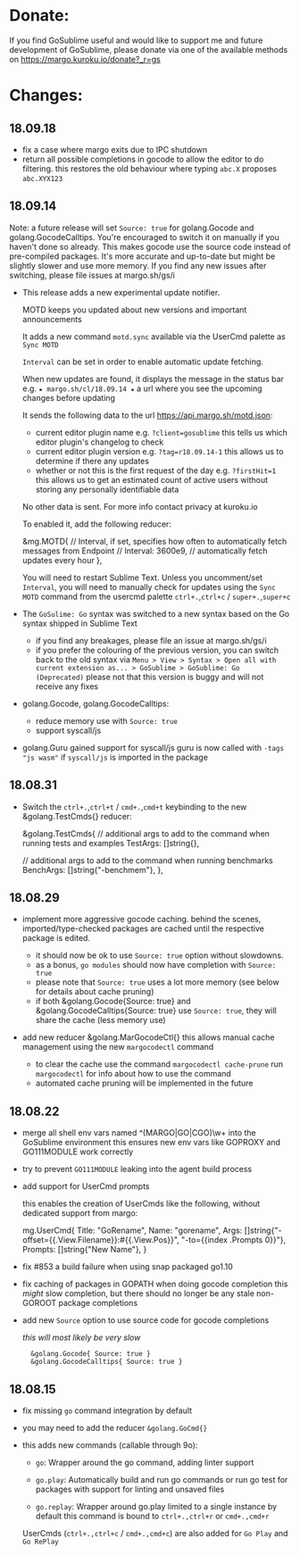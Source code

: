 


# Donate:

If you find GoSublime useful and would like to support me and future development of GoSublime,
please donate via one of the available methods on https://margo.kuroku.io/donate?_r=gs




# Changes:

## 18.09.18

* fix a case where margo exits due to IPC shutdown
* return all possible completions in gocode to allow the editor to do filtering.
  this restores the old behaviour where typing `abc.X` proposes `abc.XYX123`


## 18.09.14

Note: a future release will set `Source: true` for golang.Gocode and golang.GocodeCalltips.
You're encouraged to switch it on manually if you haven't done so already.
This makes gocode use the source code instead of pre-compiled packages.
It's more accurate and up-to-date but might be slightly slower and use more memory.
If you find any new issues after switching, please file issues at margo.sh/gs/i


* This release adds a new experimental update notifier.

  MOTD keeps you updated about new versions and important announcements

  It adds a new command `motd.sync` available via the UserCmd palette as `Sync MOTD`

  `Interval` can be set in order to enable automatic update fetching.

  When new updates are found, it displays the message in the status bar
  e.g. `★ margo.sh/cl/18.09.14 ★` a url where you see the upcoming changes before updating

  It sends the following data to the url https://api.margo.sh/motd.json:
  * current editor plugin name e.g. `?client=gosublime`
    this tells us which editor plugin's changelog to check
  * current editor plugin version e.g. `?tag=r18.09.14-1`
    this allows us to determine if there any updates
  * whether or not this is the first request of the day e.g. `?firstHit=1`
    this allows us to get an estimated count of active users without storing
    any personally identifiable data

  No other data is sent. For more info contact privacy at kuroku.io

  To enabled it, add the following reducer:

    &mg.MOTD{
      // Interval, if set, specifies how often to automatically fetch messages from Endpoint
      // Interval: 3600e9, // automatically fetch updates every hour
    },

  You will need to restart Sublime Text.
  Unless you uncomment/set `Interval`, you will need to manually check for updates
  using the `Sync MOTD` command from the usercmd palette
  `ctrl+.`,`ctrl+c` / `super+.`,`super+c`


* The `GoSulime: Go` syntax was switched to a new syntax based on the Go syntax shipped in Sublime Text
  * if you find any breakages, please file an issue at margo.sh/gs/i
  * if you prefer the colouring of the previous version, you can switch back to the old syntax
    via `Menu > View > Syntax > Open all with current extension as... > GoSublime > GoSublime: Go (Deprecated)`
    please not that this version is buggy and will not receive any fixes


* golang.Gocode, golang.GocodeCalltips:
  * reduce memory use with `Source: true`
  * support syscall/js


* golang.Guru gained support for syscall/js
    guru is now called with `-tags "js wasm"` if `syscall/js` is imported in the package


## 18.08.31

* Switch the `ctrl+.`,`ctrl+t` / `cmd+.`,`cmd+t` keybinding to the new &golang.TestCmds{} reducer:

  &golang.TestCmds{
    // additional args to add to the command when running tests and examples
    TestArgs: []string{},

    // additional args to add to the command when running benchmarks
    BenchArgs: []string{"-benchmem"},
  },


## 18.08.29

* implement more aggressive gocode caching.
  behind the scenes, imported/type-checked packages are cached until the respective package is edited.

  * it should now be ok to use `Source: true` option without slowdowns.
  * as a bonus, `go modules` should now have completion with `Source: true`
  * please note that `Source: true` uses a lot more memory (see below for details about cache pruning)
  * if both &golang.Gocode{Source: true} and &golang.GocodeCalltips{Source: true}
    use `Source: true`, they will share the cache (less memory use)

* add new reducer &golang.MarGocodeCtl{}
  this allows manual cache management using the new `margocodectl` command

  * to clear the cache use the command `margocodectl cache-prune`
    run `margocodectl` for info about how to use the command
  * automated cache pruning will be implemented in the future



## 18.08.22

* merge all shell env vars named ^(MARGO|GO|CGO)\w+ into the GoSublime environment
  this ensures new env vars like GOPROXY and GO111MODULE work correctly

* try to prevent `GO111MODULE` leaking into the agent build process

* add support for UserCmd prompts

	this enables the creation of UserCmds like the following, without dedicated support from margo:

	mg.UserCmd{
		Title:   "GoRename",
		Name:    "gorename",
		Args:    []string{"-offset={{.View.Filename}}:#{{.View.Pos}}", "-to={{index .Prompts 0}}"},
		Prompts: []string{"New Name"},
	}

* fix #853 a build failure when using snap packaged go1.10

* fix caching of packages in GOPATH when doing gocode completion
  this *might* slow completion, but there should no longer be any stale non-GOROOT package completions

* add new `Source` option to use source code for gocode completions

	*this will most likely be very slow*

		&golang.Gocode{ Source: true }
		&golang.GocodeCalltips{ Source: true }



## 18.08.15

* fix missing `go` command integration by default

* you may need to add the reducer `&golang.GoCmd{}`

*	this adds new commands (callable through 9o):

	* `go`: Wrapper around the go command, adding linter support

	* `go.play`: Automatically build and run go commands or run go test for packages
	 with support for linting and unsaved files

	* `go.replay`: Wrapper around go.play limited to a single instance
	 by default this command is bound to `ctrl+.,ctrl+r` or `cmd+.,cmd+r`

	UserCmds (`ctrl+.,ctrl+c` / `cmd+.,cmd+c`) are also added for `Go Play` and `Go RePlay`



